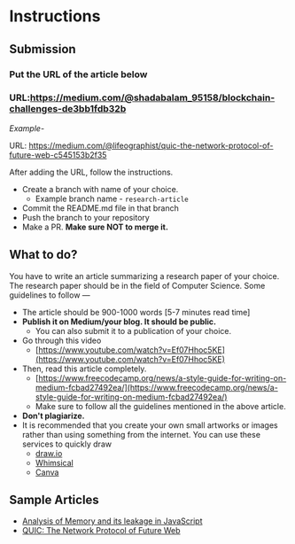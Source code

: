 # Instructions

## **Submission**

### Put the URL of the article below

### URL:https://medium.com/@shadabalam_95158/blockchain-challenges-de3bb1fdb32b

_Example-_

URL: https://medium.com/@lifeographist/quic-the-network-protocol-of-future-web-c545153b2f35

After adding the URL, follow the instructions.

- Create a branch with name of your choice.
  - Example branch name - `research-article`
- Commit the README.md file in that branch
- Push the branch to your repository
- Make a PR. **Make sure NOT to merge it.**

## **What to do?**

You have to write an article summarizing a research paper of your choice. The research paper should be in the field of Computer Science. Some guidelines to follow —

- The article should be 900-1000 words [5-7 minutes read time]
- **Publish it on Medium/your blog. It should be public.**
  - You can also submit it to a publication of your choice.
- Go through this video
  - [https://www.youtube.com/watch?v=Ef07Hhoc5KE](https://www.youtube.com/watch?v=Ef07Hhoc5KE)
- Then, read this article completely.
  - [https://www.freecodecamp.org/news/a-style-guide-for-writing-on-medium-fcbad27492ea/](https://www.freecodecamp.org/news/a-style-guide-for-writing-on-medium-fcbad27492ea/)
  - Make sure to follow all the guidelines mentioned in the above article.
- **Don't plagiarize.**
- It is recommended that you create your own small artworks or images rather than using something from the internet. You can use these services to quickly draw
  - [draw.io](http://draw.io)
  - [Whimsical](https://whimsical.com/)
  - [Canva](https://www.canva.com/)

## Sample Articles

- [Analysis of Memory and its leakage in JavaScript](https://medium.com/@vineetvk01/analysis-of-memory-and-its-leakage-in-javascript-7a65d5dd03b7)
- [QUIC: The Network Protocol of Future Web](https://medium.com/@lifeographist/quic-the-network-protocol-of-future-web-c545153b2f35)

